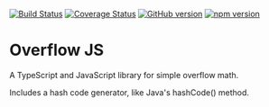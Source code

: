 

[![Build Status](https://travis-ci.org/patrimart/overflow-js.svg?branch=master)](https://travis-ci.org/patrimart/overflow-js)
[![Coverage Status](https://coveralls.io/repos/github/patrimart/overflow-js/badge.svg?branch=master)](https://coveralls.io/github/patrimart/overflow-js?branch=master)
[![GitHub version](https://badge.fury.io/gh/patrimart%2Foverflow-js.svg)](https://badge.fury.io/gh/patrimart%2Foverflow-js)
[![npm version](https://badge.fury.io/js/overflow-js.svg)](https://badge.fury.io/js/overflow-js)

# Overflow JS

A TypeScript and JavaScript library for simple overflow math.

Includes a hash code generator, like Java's hashCode() method.
